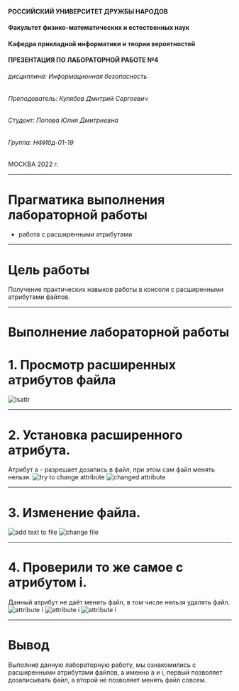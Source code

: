 

#### РОССИЙСКИЙ УНИВЕРСИТЕТ ДРУЖБЫ НАРОДОВ
#### Факультет физико-математических и естественных наук  
#### Кафедра прикладной информатики и теории вероятностей 
#### ПРЕЗЕНТАЦИЯ ПО ЛАБОРАТОРНОЙ РАБОТЕ №4

###### дисциплина: Информационная безопасность
###### Преподователь: Кулябов Дмитрий Сергеевич
###### Студент: Попова Юлия Дмитриевна
###### Группа: НФИбд-01-19
МОСКВА
2022 г.

---

# **Прагматика выполнения лабораторной работы**

- работа с расширенными атрибутами

---

# **Цель работы**

Получение практических навыков работы в консоли с расширенными атрибутами файлов.

---

# **Выполнение лабораторной работы**

# 1. Просмотр расширенных атрибутов файла
![lsattr](img/1.png "lsattr")

---

# 2. Установка расширенного атрибута.
Атрибут a - разрешает дозапись в файл, при этом сам файл менять нельзя.
![try to change attribute](img/2.png "try to change attribute")
![changed attribute](img/3.png "changed attribute")

---

# 3. Изменение файла.
![add text to file](img/4.png "add text to file")
![change file](img/5.png "change file")

---

# 4. Проверили то же самое с атрибутом i.
Данный атрибут не даёт менять файл, в том числе нельзя удалять файл.
![attribute i](img/7.png "attribute i")
![attribute i](img/8.png "attribute i add")
![attribute i](img/9.png "attribute i add")


---

# Вывод
Выполнив данную лабораторную работу, мы ознакомились с расширенными атрибутами файлов, а именно a и i, первый позволяет дозаписывать файл, а второй не позволяет менять файл совсем.